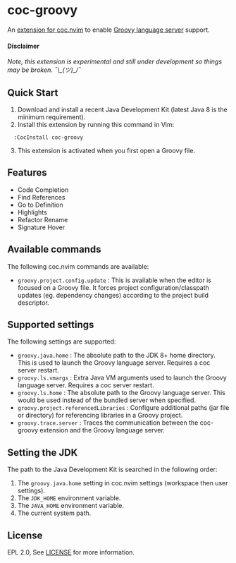 # coc-groovy

An [extension for coc.nvim](https://github.com/neoclide/coc.nvim/wiki/Using-coc-extensions) to enable
[Groovy language server](https://github.com/prominic/groovy-language-server) support.

#### Disclaimer
*Note, this extension is experimental and still under development so things may be broken. ¯\\\_(ツ)\_/¯*

## Quick Start

1. Download and install a recent Java Development Kit (latest Java 8 is the minimum requirement).
2. Install this extension by running this command in Vim:
```
  :CocInstall coc-groovy
```
3. This extension is activated when you first open a Groovy file.

## Features

- Code Completion
- Find References
- Go to Definition
- Highlights
- Refactor Rename
- Signature Hover

## Available commands

The following coc.nvim commands are available:

- `groovy.project.config.update` : This is available when the editor is focused on a Groovy file. It forces project configuration/classpath updates (eg. dependency changes) according to the project build descriptor.

## Supported settings

The following settings are supported:

- `groovy.java.home` : The absolute path to the JDK 8+ home directory. This is used to launch the Groovy language server. Requires a coc server restart.
- `groovy.ls.vmargs` : Extra Java VM arguments used to launch the Groovy language server. Requires a coc server restart.
- `groovy.ls.home` : The absolute path to the Groovy language server. This would be used instead of the bundled server when specified.
- `groovy.project.referencedLibraries` : Configure additional paths (jar file or directory) for referencing libraries in a Groovy project.
- `groovy.trace.server` : Traces the communication between the coc-groovy extension and the Groovy language server.

## Setting the JDK

The path to the Java Development Kit is searched in the following order:

1. The `groovy.java.home` setting in coc.nvim settings (workspace then user settings).
2. The `JDK_HOME` environment variable.
3. The `JAVA_HOME` environment variable.
4. The current system path.

## License

EPL 2.0, See [LICENSE](LICENSE) for more information.
